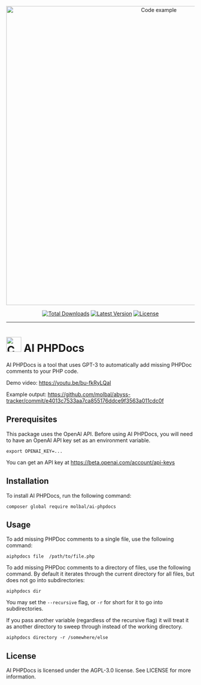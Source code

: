 <p align="center">
    <img src="https://raw.githubusercontent.com/molbal/ai-phpdoc/main/art/code-example.png" width="800" alt="Code example">
    <p align="center">
        <a href="https://packagist.org/packages/molbal/ai-phpdoc"><img alt="Total Downloads" src="https://img.shields.io/packagist/dt/molbal/ai-phpdoc"></a>
        <a href="https://packagist.org/packages/molbal/ai-phpdoc"><img alt="Latest Version" src="https://img.shields.io/packagist/v/molbal/ai-phpdoc"></a>
        <a href="https://packagist.org/packages/molbal/ai-phpdoc"><img alt="License" src="https://img.shields.io/github/license/molbal/ai-phpdoc"></a>
    </p>
</p>

------

# <img src="https://raw.githubusercontent.com/molbal/ai-phpdoc/main/art/icon.png" width="40" alt="Cute icon. You like it!"> AI PHPDocs


AI PHPDocs is a tool that uses GPT-3 to automatically add missing PHPDoc comments to your PHP code.

Demo video: https://youtu.be/bu-fkRyLQaI

Example output: https://github.com/molbal/abyss-tracker/commit/e4013c7533aa7ca855176ddce9f3563a011cdc0f

## Prerequisites

This package uses the OpenAI API. Before using AI PHPDocs, you will need to have an OpenAI API key set as an environment variable. 

```shell
export OPENAI_KEY=...
```

You can get an API key at https://beta.openai.com/account/api-keys 

## Installation

To install AI PHPDocs, run the following command:


```shell
composer global require molbal/ai-phpdocs
```

## Usage

To add missing PHPDoc comments to a single file, use the following command:

```shell
aiphpdocs file  /path/to/file.php
```

To add missing PHPDoc comments to a directory of files, use the following command. By default it iterates through the current directory for all files, but does not go into subdirectories:

```shell
aiphpdocs dir
```


You may set the `--recursive` flag, or `-r` for short for it to go into subdirectories.

If you pass another variable (regardless of the recursive flag) it will treat it as another directory to sweep through instead of the working directory.

```shell
aiphpdocs directory -r /somewhere/else
```

## License

AI PHPDocs is licensed under the AGPL-3.0 license. See LICENSE for more information.
